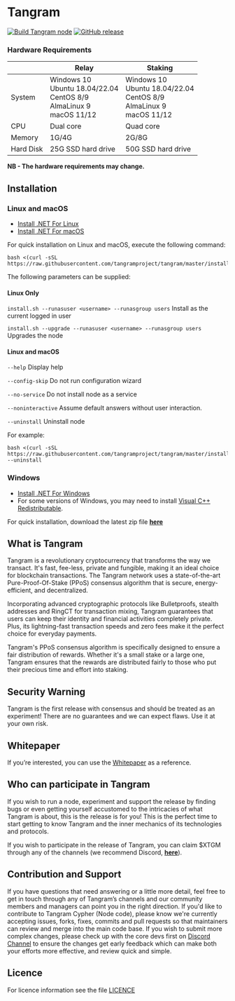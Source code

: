 Tangram
===========

[![Build Tangram node](https://github.com/tangramproject/tangram/workflows/build%20tangram%20node/badge.svg)](https://github.com/tangramproject/tangram/commits/master/)
[![GitHub release](https://img.shields.io/github/release/tangramproject/tangram.svg)](https://GitHub.com/tangramproject/tangram/releases/)

### Hardware Requirements

|                 | Relay                                                                            | Staking                                                          |
|-----------------|----------------------------------------------------------------------------------|------------------------------------------------------------------|
| System          | Windows 10<br/>Ubuntu 18.04/22.04<br/>CentOS 8/9<br/>AlmaLinux 9</br>macOS 11/12 | Windows 10<br/>Ubuntu 18.04/22.04<br/>CentOS 8/9<br/>AlmaLinux 9</br>macOS 11/12 |
| CPU             | Dual core                                                                        | Quad core                                                        |
| Memory          | 1G/4G                                                                            | 2G/8G                                                            |
| Hard Disk       | 25G SSD hard drive                                                               | 50G SSD hard drive                                               | 

**NB - The hardware requirements may change.**

## Installation

### Linux and macOS
- [Install .NET For Linux](https://dotnet.microsoft.com/en-us/download?initial-os=linux)
- [Install .NET For macOS](https://dotnet.microsoft.com/en-us/download?initial-os=macOS)

For quick installation on Linux and macOS, execute the following command:

```shell
bash <(curl -sSL https://raw.githubusercontent.com/tangramproject/tangram/master/install/install.sh)
```

The following parameters can be supplied:

#### Linux Only

`install.sh --runasuser <username> --runasgroup users`
Install as the current logged in user

`install.sh --upgrade --runasuser <username> --runasgroup users` Upgrades the node

#### Linux and macOS

`--help`
Display help
  
`--config-skip`
Do not run configuration wizard

`--no-service`
Do not install node as a service

`--noninteractive`
Assume default answers without user interaction.

`--uninstall`
Uninstall node

For example:

```shell
bash <(curl -sSL https://raw.githubusercontent.com/tangramproject/tangram/master/install/install.sh) --uninstall
```

### Windows

-   [Install .NET For Windows](https://dotnet.microsoft.com/en-us/download?initial-os=windows)
-   For some versions of Windows, you may need to install [Visual C++ Redistributable](https://docs.microsoft.com/en-us/cpp/windows/latest-supported-vc-redist).

For quick installation, download the latest zip file [**here**](https://github.com/tangramproject/tangram/releases)


## What is Tangram
Tangram is a revolutionary cryptocurrency that transforms the way we transact. It's fast, fee-less, private and fungible, making it an ideal choice for blockchain transactions. The Tangram network uses a state-of-the-art Pure-Proof-Of-Stake (PPoS) consensus algorithm that is secure, energy-efficient, and decentralized.

Incorporating advanced cryptographic protocols like Bulletproofs, stealth addresses and RingCT for transaction mixing, Tangram guarantees that users can keep their identity and financial activities completely private.  Plus, its lightning-fast transaction speeds and zero fees make it the perfect choice for everyday payments.  

Tangram's PPoS consensus algorithm is specifically designed to ensure a fair distribution of rewards.  Whether it's a small stake or a large one, Tangram ensures that the rewards are distributed fairly to those who put their precious time and effort into staking.

## Security Warning
Tangram is the first release with consensus and should be treated as an experiment! There are no guarantees and we can expect flaws. Use it at your own risk.

## Whitepaper
If you’re interested, you can use the [Whitepaper](https://github.com/cypher-network/whitepaper) as a reference.


## Who can participate in Tangram
If you wish to run a node, experiment and support the release by finding bugs or even getting yourself accustomed to the intricacies of what Tangram is about, this is the release is for you! This is the perfect time to start getting to know Tangram and the inner mechanics of its technologies and protocols.

If you wish to participate in the release of Tangram, you can claim $XTGM through any of the channels (we recommend Discord, [**here**](https://discord.gg/6DT3yFhXCB)).

## Contribution and Support
If you have questions that need answering or a little more detail, feel free to get in touch through any of Tangram’s channels and our community members and managers can point you in the right direction.
If you'd like to contribute to Tangram Cypher (Node code), please know we're currently accepting issues, forks, fixes, commits and pull requests so that maintainers can review and merge into the main code base. If you wish to submit more complex changes, please check up with the core devs first on [Discord Channel](https://discord.gg/6DT3yFhXCB) to ensure the changes get early feedback which can make both your efforts more effective, and review quick and simple.

Licence
-------
For licence information see the file [LICENCE](LICENSE)
